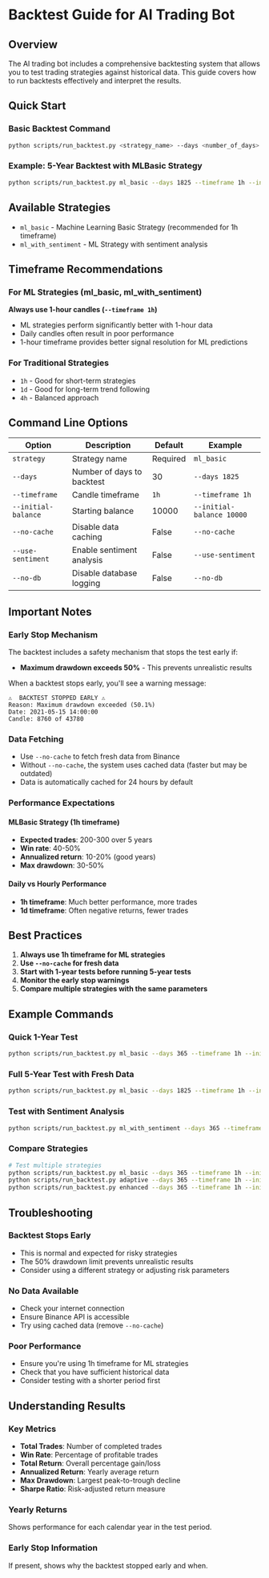 # Backtest Guide for AI Trading Bot

## Overview

The AI trading bot includes a comprehensive backtesting system that allows you to test trading strategies against historical data. This guide covers how to run backtests effectively and interpret the results.

## Quick Start

### Basic Backtest Command

```bash
python scripts/run_backtest.py <strategy_name> --days <number_of_days> --timeframe <timeframe> --initial-balance <amount>
```

### Example: 5-Year Backtest with MLBasic Strategy

```bash
python scripts/run_backtest.py ml_basic --days 1825 --timeframe 1h --initial-balance 10000 --no-cache
```

## Available Strategies

- `ml_basic` - Machine Learning Basic Strategy (recommended for 1h timeframe)
- `ml_with_sentiment` - ML Strategy with sentiment analysis

## Timeframe Recommendations

### For ML Strategies (ml_basic, ml_with_sentiment)
**Always use 1-hour candles (`--timeframe 1h`)**

- ML strategies perform significantly better with 1-hour data
- Daily candles often result in poor performance
- 1-hour timeframe provides better signal resolution for ML predictions

### For Traditional Strategies
- `1h` - Good for short-term strategies
- `1d` - Good for long-term trend following
- `4h` - Balanced approach

## Command Line Options

| Option | Description | Default | Example |
|--------|-------------|---------|---------|
| `strategy` | Strategy name | Required | `ml_basic` |
| `--days` | Number of days to backtest | 30 | `--days 1825` |
| `--timeframe` | Candle timeframe | `1h` | `--timeframe 1h` |
| `--initial-balance` | Starting balance | 10000 | `--initial-balance 10000` |
| `--no-cache` | Disable data caching | False | `--no-cache` |
| `--use-sentiment` | Enable sentiment analysis | False | `--use-sentiment` |
| `--no-db` | Disable database logging | False | `--no-db` |

## Important Notes

### Early Stop Mechanism

The backtest includes a safety mechanism that stops the test early if:
- **Maximum drawdown exceeds 50%** - This prevents unrealistic results

When a backtest stops early, you'll see a warning message:
```
⚠️  BACKTEST STOPPED EARLY ⚠️
Reason: Maximum drawdown exceeded (50.1%)
Date: 2021-05-15 14:00:00
Candle: 8760 of 43780
```

### Data Fetching

- Use `--no-cache` to fetch fresh data from Binance
- Without `--no-cache`, the system uses cached data (faster but may be outdated)
- Data is automatically cached for 24 hours by default

### Performance Expectations

#### MLBasic Strategy (1h timeframe)
- **Expected trades**: 200-300 over 5 years
- **Win rate**: 40-50%
- **Annualized return**: 10-20% (good years)
- **Max drawdown**: 30-50%

#### Daily vs Hourly Performance
- **1h timeframe**: Much better performance, more trades
- **1d timeframe**: Often negative returns, fewer trades

## Best Practices

1. **Always use 1h timeframe for ML strategies**
2. **Use `--no-cache` for fresh data**
3. **Start with 1-year tests before running 5-year tests**
4. **Monitor the early stop warnings**
5. **Compare multiple strategies with the same parameters**

## Example Commands

### Quick 1-Year Test
```bash
python scripts/run_backtest.py ml_basic --days 365 --timeframe 1h --initial-balance 10000
```

### Full 5-Year Test with Fresh Data
```bash
python scripts/run_backtest.py ml_basic --days 1825 --timeframe 1h --initial-balance 10000 --no-cache
```

### Test with Sentiment Analysis
```bash
python scripts/run_backtest.py ml_with_sentiment --days 365 --timeframe 1h --initial-balance 10000 --use-sentiment
```

### Compare Strategies
```bash
# Test multiple strategies
python scripts/run_backtest.py ml_basic --days 365 --timeframe 1h --initial-balance 10000
python scripts/run_backtest.py adaptive --days 365 --timeframe 1h --initial-balance 10000
python scripts/run_backtest.py enhanced --days 365 --timeframe 1h --initial-balance 10000
```

## Troubleshooting

### Backtest Stops Early
- This is normal and expected for risky strategies
- The 50% drawdown limit prevents unrealistic results
- Consider using a different strategy or adjusting risk parameters

### No Data Available
- Check your internet connection
- Ensure Binance API is accessible
- Try using cached data (remove `--no-cache`)

### Poor Performance
- Ensure you're using 1h timeframe for ML strategies
- Check that you have sufficient historical data
- Consider testing with a shorter period first

## Understanding Results

### Key Metrics
- **Total Trades**: Number of completed trades
- **Win Rate**: Percentage of profitable trades
- **Total Return**: Overall percentage gain/loss
- **Annualized Return**: Yearly average return
- **Max Drawdown**: Largest peak-to-trough decline
- **Sharpe Ratio**: Risk-adjusted return measure

### Yearly Returns
Shows performance for each calendar year in the test period.

### Early Stop Information
If present, shows why the backtest stopped early and when. 